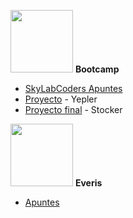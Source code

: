 <img src="https://camo.githubusercontent.com/7b3a7c3e9cdafad0258e05bbfd5b9d2ca38ba912/687474703a2f2f7777772e736b796c6162636f646572732e636f6d2f696d616765732f3430332f64656661756c742e706e67" width="100"> __Bootcamp__

- [SkyLabCoders Apuntes](https://github.com/pausarobe/Apuntes/blob/master/skylabcoders.md)
- [Proyecto](https://github.com/pausarobe/Yelper) - Yepler
- [Proyecto final](https://github.com/pausarobe/stocker) - Stocker


<img src="http://www.camarafrancesa.es/fileadmin/template/espagnebar/uploads/Everis_logo.jpg" width="100"> __Everis__

- [Apuntes](https://github.com/pausarobe/Apuntes/blob/master/Tips.md)
